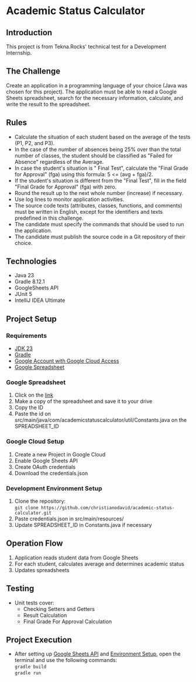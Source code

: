 # Academic Status Calculator

## Introduction
This project is from Tekna.Rocks' technical test for a Development Internship. 

## The Challenge
Create an application in a programming language of your choice (Java was chosen for this project). The application must be able to read a Google Sheets spreadsheet, search for the necessary information, calculate, and write the result to the spreadsheet.

## Rules
- Calculate the situation of each student based on the average of the tests (P1, P2, and P3).
- In the case of the number of absences being 25% over than the total number of classes, the student should be classified as "Failed for Absence" regardless of the Average.
- In case the student's situation is " Final Test", calculate the "Final Grade for Approval" (fga) using this formula: 5 <= (avg + fga)/2.
- If the student's situation is different from the "Final Test", fill in the field "Final Grade for Approval" (fga) with zero.
- Round the result up to the next whole number (increase) if necessary.
- Use log lines to monitor application activities.
- The source code texts (attributes, classes, functions, and comments) must be written in English, except for the identifiers and texts predefined in this challenge.
- The candidate must specify the commands that should be used to run the application.
- The candidate must publish the source code in a Git repository of their choice.

## Technologies
- Java 23
- Gradle 8.12.1
- GoogleSheets API
- JUnit 5
- IntelliJ IDEA Ultimate

## Project Setup

### Requirements
- [JDK 23](https://www.oracle.com/br/java/technologies/downloads/)
- [Gradle](https://gradle.org/install/)
- [Google Account with Google Cloud Access](https://developers.google.com/sheets/api/quickstart/java?hl=pt-br)
- [Google Spreadsheet](https://docs.google.com/spreadsheets/d/1XvWJcRLj2WAeXO3ULQ_GxGm9---3SZkjMbGcXMJtt70/edit?gid=0#gid=0)

### Google Spreadsheet
1. Click on the [link](https://docs.google.com/spreadsheets/d/1XvWJcRLj2WAeXO3ULQ_GxGm9---3SZkjMbGcXMJtt70/edit?gid=0#gid=0)
2. Make a copy of the spreadsheet and save it to your drive
3. Copy the ID
4. Paste the id on src/main/java/com/academicstatuscalculator/util/Constants.java on the SPREADSHEET_ID

### Google Cloud Setup
1. Create a new Project in Google Cloud
2. Enable Google Sheets API
3. Create OAuth credentials
4. Download the credentials.json

### Development Environment Setup
1. Clone the repository:<br>
`git clone https://github.com/christianodavid/academic-status-calculator.git` <br>
2. Paste credentials.json in src/main/resources/
3. Update SPREADSHEET_ID in Constants.java if necessary

## Operation Flow
1. Application reads student data from Google Sheets
2. For each student, calculates average and determines academic status
3. Updates spreadsheets

## Testing
- Unit tests cover:
    - Checking Setters and Getters
    - Result Calculation
    - Final Grade For Approval Calculation

## Project Execution
- After setting up [Google Sheets API](#google-cloud-setup) and [Environment Setup](#development-environment-setup), open the terminal and use the following commands: <br>
`gradle build` <br>
`gradle run`
